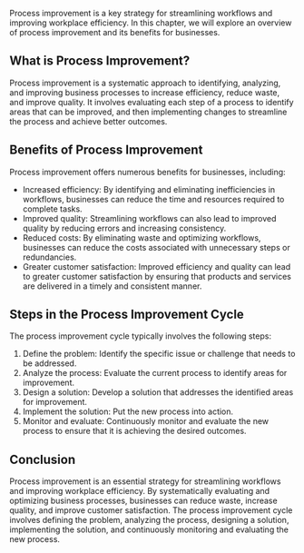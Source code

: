 
Process improvement is a key strategy for streamlining workflows and improving workplace efficiency. In this chapter, we will explore an overview of process improvement and its benefits for businesses.

What is Process Improvement?
----------------------------

Process improvement is a systematic approach to identifying, analyzing, and improving business processes to increase efficiency, reduce waste, and improve quality. It involves evaluating each step of a process to identify areas that can be improved, and then implementing changes to streamline the process and achieve better outcomes.

Benefits of Process Improvement
-------------------------------

Process improvement offers numerous benefits for businesses, including:

* Increased efficiency: By identifying and eliminating inefficiencies in workflows, businesses can reduce the time and resources required to complete tasks.
* Improved quality: Streamlining workflows can also lead to improved quality by reducing errors and increasing consistency.
* Reduced costs: By eliminating waste and optimizing workflows, businesses can reduce the costs associated with unnecessary steps or redundancies.
* Greater customer satisfaction: Improved efficiency and quality can lead to greater customer satisfaction by ensuring that products and services are delivered in a timely and consistent manner.

Steps in the Process Improvement Cycle
--------------------------------------

The process improvement cycle typically involves the following steps:

1. Define the problem: Identify the specific issue or challenge that needs to be addressed.
2. Analyze the process: Evaluate the current process to identify areas for improvement.
3. Design a solution: Develop a solution that addresses the identified areas for improvement.
4. Implement the solution: Put the new process into action.
5. Monitor and evaluate: Continuously monitor and evaluate the new process to ensure that it is achieving the desired outcomes.

Conclusion
----------

Process improvement is an essential strategy for streamlining workflows and improving workplace efficiency. By systematically evaluating and optimizing business processes, businesses can reduce waste, increase quality, and improve customer satisfaction. The process improvement cycle involves defining the problem, analyzing the process, designing a solution, implementing the solution, and continuously monitoring and evaluating the new process.
